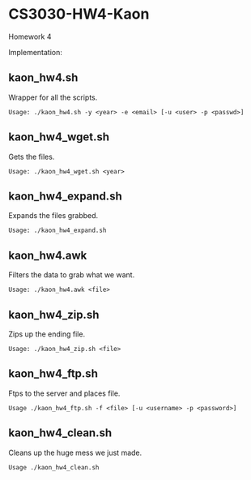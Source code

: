 # CS3030-HW4-Kaon
Homework 4

Implementation:



## kaon\_hw4.sh

Wrapper for all the scripts.

```
Usage: ./kaon_hw4.sh -y <year> -e <email> [-u <user> -p <passwd>]
```


## kaon\_hw4\_wget.sh

Gets the files.

```
Usage: ./kaon_hw4_wget.sh <year>
```


## kaon\_hw4\_expand.sh

Expands the files grabbed.

```
Usage: ./kaon_hw4_expand.sh
```


## kaon\_hw4.awk

Filters the data to grab what we want.

```
Usage: ./kaon_hw4.awk <file>
```


## kaon\_hw4\_zip.sh

Zips up the ending file.

```
Usage: ./kaon_hw4_zip.sh <file>
```


## kaon\_hw4\_ftp.sh

Ftps to the server and places file.

```
Usage ./kaon_hw4_ftp.sh -f <file> [-u <username> -p <password>]
```


## kaon\_hw4\_clean.sh

Cleans up the huge mess we just made.

```
Usage ./kaon_hw4_clean.sh
```



